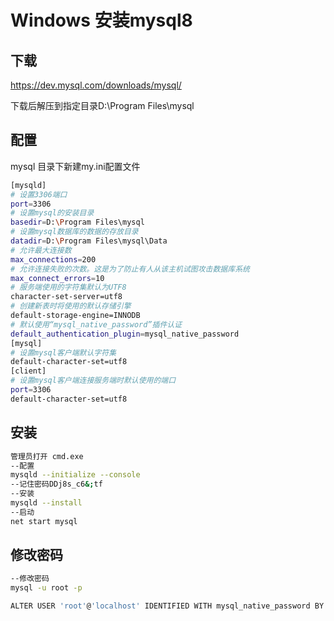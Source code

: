 # Windows 安装mysql8

## 下载

https://dev.mysql.com/downloads/mysql/

下载后解压到指定目录D:\Program Files\mysql

## 配置

mysql 目录下新建my.ini配置文件

```sh
[mysqld]
# 设置3306端口
port=3306
# 设置mysql的安装目录
basedir=D:\Program Files\mysql
# 设置mysql数据库的数据的存放目录
datadir=D:\Program Files\mysql\Data
# 允许最大连接数
max_connections=200
# 允许连接失败的次数。这是为了防止有人从该主机试图攻击数据库系统
max_connect_errors=10
# 服务端使用的字符集默认为UTF8
character-set-server=utf8
# 创建新表时将使用的默认存储引擎
default-storage-engine=INNODB
# 默认使用“mysql_native_password”插件认证
default_authentication_plugin=mysql_native_password
[mysql]
# 设置mysql客户端默认字符集
default-character-set=utf8
[client]
# 设置mysql客户端连接服务端时默认使用的端口
port=3306
default-character-set=utf8
```

## 安装

```sh
管理员打开 cmd.exe
--配置
mysqld --initialize --console
--记住密码DDj8s_c6&;tf
--安装
mysqld --install
--启动
net start mysql
```

## 修改密码

```sh
--修改密码
mysql -u root -p

ALTER USER 'root'@'localhost' IDENTIFIED WITH mysql_native_password BY '新密码';
```

